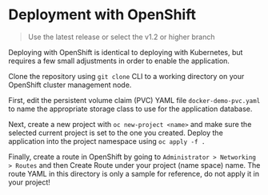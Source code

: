# Deployment with OpenShift

> Use the latest release or select the v1.2 or higher branch

Deploying with OpenShift is identical to deploying with Kubernetes, but requires a few small adjustments in order to enable the application.

Clone the repository using ```git clone``` CLI to a working directory on your OpenShift cluster management node.

First, edit the persistent volume claim (PVC) YAML file ```docker-demo-pvc.yaml``` to name the appropriate storage class to use for the application database.

Next, create a new project with ```oc new-project <name>``` and make sure the selected current project is set to the one you created. Deploy the application into the project namespace using ```oc apply -f .```

Finally, create a route in OpenShift by going to ```Administrator > Networking > Routes``` and then Create Route under your project (name space) name. The route YAML in this directory is only a sample for reference, do not apply it in your project!
